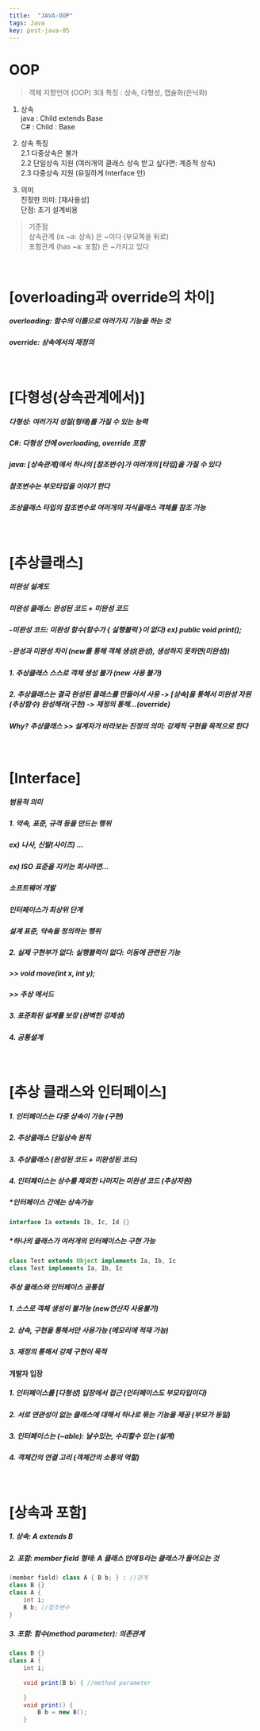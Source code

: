 ```yaml
---
title:  "JAVA-OOP"
tags: Java
key: post-java-05
---
```

# OOP
> 객체 지향언어 (OOP) 3대 특징 : 상속, 다형성, 캡슐화(은닉화)

1. 상속<br>
java : Child extends Base<br>
C#   : Child : Base

2. 상속 특징<br>
2.1 다중상속은 불가<br>
2.2 단일상속 지원 (여러개의 클래스 상속 받고 싶다면: 계층적 상속)<br>
2.3 다중상속 지원 (유일하게 Interface 만)

3. 의미<br>
진정한 의미: [재사용성]<br>
단점: 초기 설계비용

> 기준점<br>
> 상속관계 (is ~a: 상속) 은 ~이다 (부모쪽을 뒤로)<br>
> 포함관계 (has ~a: 포함) 은 ~가지고 있다
 
<br>

# [overloading과 override의 차이]<br>
##### overloading: 함수의 이름으로 여러가지 기능을 하는 것<br>
##### override: 상속에서의 재정의<br>
<br>

# [다형성(상속관계에서)]
##### 다형성: 여러가지 성질(형태)를 가질 수 있는 능력
##### C#: 다형성 안에 overloading, override 포함
##### java: [상속관계]에서 하나의 [참조변수]가 여러개의 [타입]을 가질 수 있다
##### 참조변수는 부모타입을 이야기 한다
##### 조상클래스 타입의 참조변수로 여러개의 자식클래스 객체를 참조 가능
<br>

# [추상클래스]
##### 미완성 설계도
##### 미완성 클래스: 완성된 코드 + 미완성 코드
##### -미완성 코드: 미완성 함수(함수가 { 실행블럭 }이 없다) ex) public void print();
##### -완성과 미완성 차이 (new를 통해 객체 생성(완성), 생성하지 못하면(미완성))

##### 1. 추상클래스 스스로 객체 생성 불가 (new 사용 불가)
##### 2. 추상클래스는 결국 완성된 클래스를 만들어서 사용 -> [상속]을 통해서 미완성 자원(추상함수) 완성해라(구현) -> 재정의 통해...(override)

##### Why? 추상클래스 >> 설계자가 바라보는 진정의 의미: 강제적 구현을 목적으로 한다

<br>

# [Interface]
##### 범용적 의미
##### 1. 약속, 표준, 규격 등을 만드는 행위
##### ex) 나사, 신발(사이즈) ...
##### ex) ISO 표준을 지키는 회사라면...
##### 소프트웨어 개발
##### 인터페이스가 최상위 단계
##### 설계 표준, 약속을 정의하는 행위

##### 2. 실제 구현부가 없다: 실행블럭이 없다: 이동에 관련된 기능<br>
##### >> void move(int x, int y);<br>
##### >> 추상 메서드
##### 3. 표준화된 설계를 보장 (완벽한 강제성)
##### 4. 공통설계

<br>

# [추상 클래스와 인터페이스]
##### 1. 인터페이스는 다중 상속이 가능 (구현)
##### 2. 추상클래스 단일상속 원칙
##### 3. 추상클래스 (완성된 코드 + 미완성된 코드)
##### 4. 인터페이스는 상수를 제외한 나머지는 미완성 코드 (추상자원)

##### *인터페이스 간에는 상속가능
~~~java
interface Ia extends Ib, Ic, Id {}
~~~

##### *하나의 클래스가 여러개의 인터페이스는 구현 가능
~~~java
class Test extends Object implements Ia, Ib, Ic
class Test implements Ia, Ib, Ic
~~~

##### 추상 클래스와 인터페이스 공통점
##### 1. 스스로 객체 생성이 불가능 (new연산자 사용불가)
##### 2. 상속, 구현을 통해서만 사용가능 (메모리에 적재 가능)
##### 3. 재정의 통해서 강제 구현이 목적
####  개발자 입장 
##### 1. 인터페이스를 [다형성] 입장에서 접근 (인터페이스도 부모타입이다)
##### 2. 서로 연관성이 없는 클래스에 대해서 하나로 묶는 기능을 제공 (부모가 동일)
##### 3. 인터페이스는 (~able): 날수있는, 수리할수 있는 (설계)
##### 4. 객체간의 연결 고리 (객체간의 소통의 역할)

<br>

# [상속과 포함]
##### 1. 상속: A extends B
##### 2. 포함: member field 형태: A 클래스 안에 B라는 클래스가 들어오는 것 
~~~java
(member field) class A { B b; } : //관계
class B {}
class A {
	int i;
	B b; //참조변수
}
~~~
##### 3. 포함: 함수(method parameter): 의존관계
~~~java
class B {}
class A {
	int i;
	
	void print(B b) { //method parameter
	
	}
	void print() {
		B b = new B();
	}
~~~